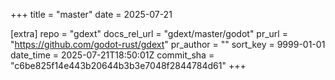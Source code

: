 +++
title = "master"
date = 2025-07-21

[extra]
repo = "gdext"
docs_rel_url = "gdext/master/godot"
pr_url = "https://github.com/godot-rust/gdext"
pr_author = ""
sort_key = 9999-01-01
date_time = 2025-07-21T18:50:01Z
commit_sha = "c6be825f14e443b20644b3b3e7048f2844784d61"
+++


